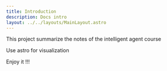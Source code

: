 ```yaml
---
title: Introduction
description: Docs intro
layout: ../../layouts/MainLayout.astro
---
```


This project summarize the notes of the intelligent agent course

Use astro for visualization

Enjoy it !!!